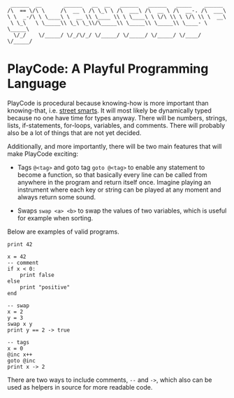 ```
 ______  __       ______   __  __   ______   ______   _____    ______    
/\  == \/\ \     /\  __ \ /\ \_\ \ /\  ___\ /\  __ \ /\  __-. /\  ___\   
\ \  _-/\ \ \____\ \  __ \\ \____ \\ \ \____\ \ \/\ \\ \ \/\ \\ \  __\   
 \ \_\   \ \_____\\ \_\ \_\\/\_____\\ \_____\\ \_____\\ \____- \ \_____\ 
  \/_/    \/_____/ \/_/\/_/ \/_____/ \/_____/ \/_____/ \/____/  \/_____/ 
```

# PlayCode: A Playful Programming Language

PlayCode is procedural because knowing-how is more important than knowing-that, i.e. [street smarts](https://en.wikipedia.org/wiki/Procedural_knowledge). It will most likely be dynamically typed because no one have time for types anyway. There will be numbers, strings, lists, if-statements, for-loops, variables, and comments. There will probably also be a lot of things that are not yet decided.

Additionally, and more importantly, there will be two main features that will make PlayCode exciting:

- Tags `@<tag>` and goto tag `goto @<tag>` to enable any statement to become a function, so that basically every line can be called from anywhere in the program and return itself once. Imagine playing an instrument where each key or string can be played at any moment and always return some sound.

- Swaps `swap <a> <b>` to swap the values of two variables, which is useful for example when sorting.

Below are examples of valid programs.

```
print 42
```

```
x = 42
-- comment
if x < 0:
    print false
else
    print "positive"
end
```

```
-- swap
x = 2
y = 3
swap x y
print y == 2 -> true
```

```
-- tags
x = 0
@inc x++
goto @inc
print x -> 2
```

There are two ways to include comments, `--` and `->`, which also can be used as helpers in source for more readable code.
